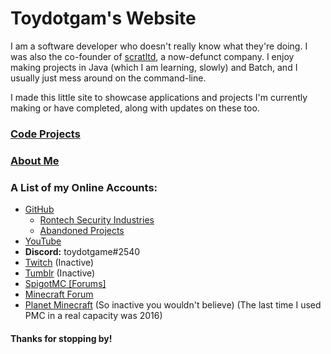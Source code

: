 # Toydotgam's Website

I am a software developer who doesn't really know what they're doing. I was also the co-founder of [scratltd](https://scratltd.github.io/), a now-defunct company. I enjoy making projects in Java (which I am learning, slowly) and Batch, and I usually just mess around on the command-line.

I made this little site to showcase applications and projects I'm currently making or have completed, along with updates on these too.

### [Code Projects](projects.md)
### [About Me](about.md)

### A List of my Online Accounts:
* [GitHub](https://github.com/toydotgame)
	* [Rontech Security Industries](https://github.com/rontech-si)
	* [Abandoned Projects](https://github.com/toydotgames-archive)
* [YouTube](https://www.youtube.com/channel/UCgkC2xFIPZCLEadyYZCsbWw)
* **Discord:** toydotgame\#2540
* [Twitch](https://www.twitch.tv/toydotgame) (Inactive)
* [Tumblr](https://toydotgame.tumblr.com/) (Inactive)
* [SpigotMC \[Forums\]](https://www.spigotmc.org/members/toydotgam.1096646/)
* [Minecraft Forum](https://www.minecraftforum.net/members/toydotgam)
* [Planet Minecraft](https://www.planetminecraft.com/member/toydotgame/) (So inactive you wouldn't believe) (The last time I used PMC in a real capacity was 2016)

#### Thanks for stopping by!
